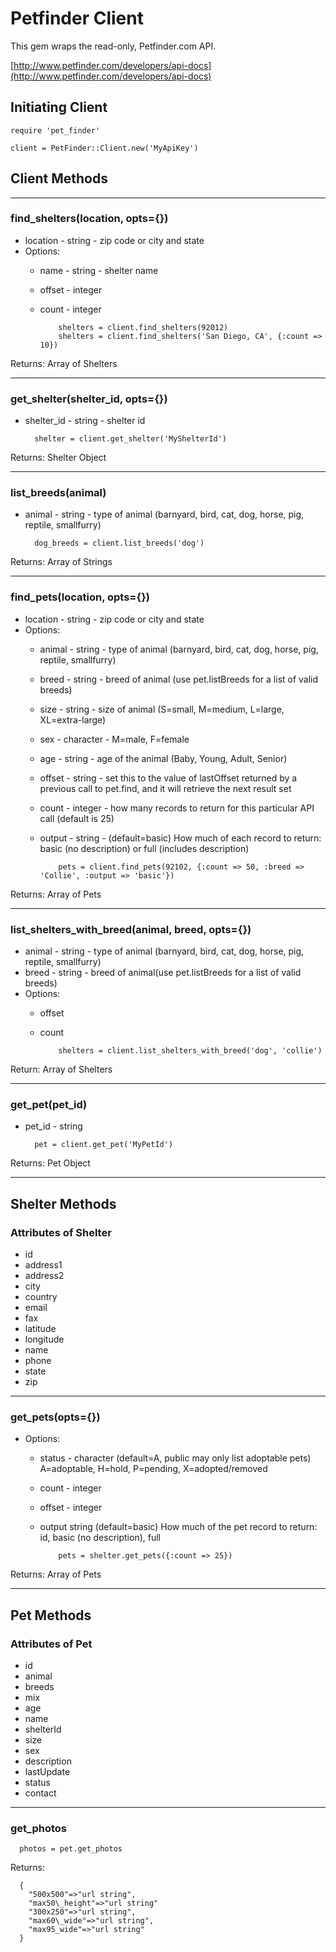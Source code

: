 # Petfinder Client
This gem wraps the read-only, Petfinder.com API.  

[http://www.petfinder.com/developers/api-docs](http://www.petfinder.com/developers/api-docs)

## Initiating Client

    require 'pet_finder'

    client = PetFinder::Client.new('MyApiKey')

## Client Methods

***

### find_shelters(location, opts={})
* location - string - zip code or city and state
* Options:
  * name - string - shelter name
  * offset - integer
  * count - integer
    
            shelters = client.find_shelters(92012)
            shelters = client.find_shelters('San Diego, CA', {:count => 10})

Returns: 
Array of Shelters    
 
*** 
    
### get\_shelter(shelter\_id, opts={})
* shelter_id - string - shelter id


        shelter = client.get_shelter('MyShelterId')
    

Returns:
Shelter Object

***

### list_breeds(animal)
* animal - string - type of animal (barnyard, bird, cat, dog, horse, pig, reptile, smallfurry)

        dog_breeds = client.list_breeds('dog')

Returns:
Array of Strings

***

### find_pets(location, opts={})
* location - string - zip code or city and state
* Options:
  * animal - string	-	type of animal (barnyard, bird, cat, dog, horse, pig, reptile, smallfurry)
  * breed - string - breed of animal (use pet.listBreeds for a list of valid breeds)
  * size - string - size of animal (S=small, M=medium, L=large, XL=extra-large)
  * sex - character - M=male, F=female
  * age - string - age of the animal (Baby, Young, Adult, Senior)
  * offset - string - set this to the value of lastOffset returned by a previous call to pet.find, and it will retrieve the next result set
  * count - integer - how many records to return for this particular API call (default is 25)
  * output - string - (default=basic)  How much of each record to return: basic (no description) or full (includes description)

            pets = client.find_pets(92102, {:count => 50, :breed => 'Collie', :output => 'basic'})

Returns:
Array of Pets

***

### list\_shelters\_with\_breed(animal, breed, opts={})
* animal - string - type of animal (barnyard, bird, cat, dog, horse, pig, reptile, smallfurry)
* breed - string - breed of animal(use pet.listBreeds for a list of valid breeds)
* Options:
  * offset 
  * count 
  
            shelters = client.list_shelters_with_breed('dog', 'collie')
    
Return:
Array of Shelters

***

### get_pet(pet_id)
* pet_id - string

        pet = client.get_pet('MyPetId')
    
Returns:
Pet Object

***

## Shelter Methods

### Attributes of Shelter
* id
* address1 
* address2
* city
* country
* email
* fax
* latitude
* longitude
* name
* phone
* state
* zip

***

### get_pets(opts={})
* Options:
  * status - character (default=A, public may only list adoptable pets) A=adoptable, H=hold, P=pending, X=adopted/removed
  * count - integer
  * offset - integer
  * output string  (default=basic)  How much of the pet record to return: id, basic (no description), full
  
            pets = shelter.get_pets({:count => 25})

Returns:
Array of Pets    
    
***

## Pet Methods

### Attributes of Pet
* id
* animal
* breeds
* mix
* age
* name
* shelterId
* size
* sex
* description
* lastUpdate
* status
* contact

***

### get_photos

      photos = pet.get_photos
    
Returns:

      {
        "500x500"=>"url string", 
        "max50\_height"=>"url string"
        "300x250"=>"url string", 
        "max60\_wide"=>"url string", 
        "max95_wide"=>"url string"
      }  
    